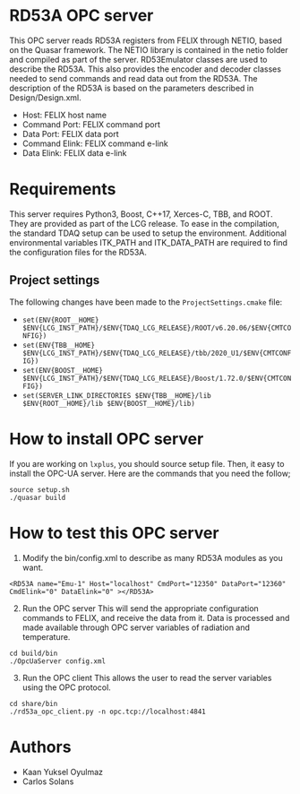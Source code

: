 # RD53A OPC server
This OPC server reads RD53A registers from FELIX through NETIO, based on the Quasar framework.
The NETIO library is contained in the netio folder and compiled as part of the server.
RD53Emulator classes are used to describe the RD53A.
This also provides the encoder and decoder classes needed to send commands and read data out from the RD53A.
The description of the RD53A is based on the parameters described in Design/Design.xml.

 - Host: FELIX host name
 - Command Port: FELIX command port
 - Data Port: FELIX data port
 - Command Elink: FELIX command e-link
 - Data Elink: FELIX data e-link

# Requirements
This server requires Python3, Boost, C++17, Xerces-C, TBB, and ROOT.
They are provided as part of the LCG release.
To ease in the compilation, the standard TDAQ setup can be used to setup the environment.
Additional environmental variables ITK_PATH and ITK_DATA_PATH are required to find the configuration files for the RD53A. 

## Project settings
The following changes have been made to the `ProjectSettings.cmake` file: 
 - `set(ENV{ROOT__HOME} $ENV{LCG_INST_PATH}/$ENV{TDAQ_LCG_RELEASE}/ROOT/v6.20.06/$ENV{CMTCONFIG})`
 - `set(ENV{TBB__HOME} $ENV{LCG_INST_PATH}/$ENV{TDAQ_LCG_RELEASE}/tbb/2020_U1/$ENV{CMTCONFIG})`
 - `set(ENV{BOOST__HOME} $ENV{LCG_INST_PATH}/$ENV{TDAQ_LCG_RELEASE}/Boost/1.72.0/$ENV{CMTCONFIG})`
 - `set(SERVER_LINK_DIRECTORIES $ENV{TBB__HOME}/lib $ENV{ROOT__HOME}/lib $ENV{BOOST__HOME}/lib)`
 
# How to install OPC server 

If you are working on `lxplus`, you should source setup file. Then, it easy to install the OPC-UA server. Here are the commands that you need the follow;

```
source setup.sh
./quasar build
```
 
# How to test this OPC server
1. Modify the bin/config.xml to describe as many RD53A modules as you want.
```
<RD53A name="Emu-1" Host="localhost" CmdPort="12350" DataPort="12360" CmdElink="0" DataElink="0" ></RD53A>
```
2. Run the OPC server
This will send the appropriate configuration commands to FELIX, and receive the data from it.
Data is processed and made available through OPC server variables of radiation and temperature.
```
cd build/bin
./OpcUaServer config.xml
```
3. Run the OPC client
This allows the user to read the server variables using the OPC protocol.
```
cd share/bin
./rd53a_opc_client.py -n opc.tcp://localhost:4841
```

# Authors
  - Kaan Yuksel Oyulmaz
  - Carlos Solans
